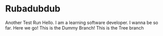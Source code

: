 # Rubadubdub
Another Test Run
Hello. I am a learning software developer. I wanna be so far. Here we go!
This is the Dummy Branch!
This is the Tree branch
